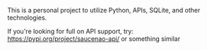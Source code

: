 This is a personal project to utilize Python, APIs, SQLite, and other technologies.

If you're looking for full on API support, try: https://pypi.org/project/saucenao-api/ or something similar
